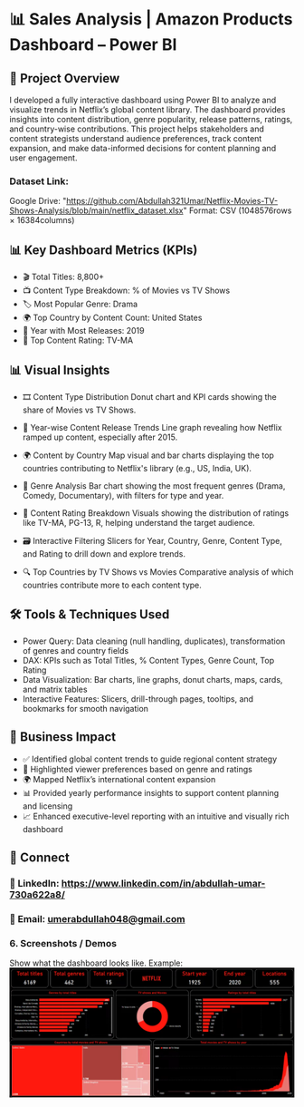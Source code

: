 # 📊 Sales Analysis | Amazon Products Dashboard – Power BI

## 🧠 Project Overview
I developed a fully interactive dashboard using Power BI to analyze and visualize trends in Netflix’s global content library. The dashboard provides insights into content distribution, genre popularity, release patterns, ratings, and country-wise contributions. This project helps stakeholders and content strategists understand audience preferences, track content expansion, and make data-informed decisions for content planning and user engagement.

### Dataset Link:
Google Drive: "https://github.com/Abdullah321Umar/Netflix-Movies-TV-Shows-Analysis/blob/main/netflix_dataset.xlsx"
Format: CSV (1048576rows × 16384columns)

## 📊 Key Dashboard Metrics (KPIs)

- 🎬 Total Titles: 8,800+
- 📺 Content Type Breakdown: % of Movies vs TV Shows
- 🏷️ Most Popular Genre: Drama
- 🌍 Top Country by Content Count: United States
- 📅 Year with Most Releases: 2019
- 🔞 Top Content Rating: TV-MA

## 📊 Visual Insights

- 🎞️ Content Type Distribution
Donut chart and KPI cards showing the share of Movies vs TV Shows.

- 📆 Year-wise Content Release Trends
Line graph revealing how Netflix ramped up content, especially after 2015.

- 🌍 Content by Country
Map visual and bar charts displaying the top countries contributing to Netflix's library (e.g., US, India, UK).

- 🧾 Genre Analysis
Bar chart showing the most frequent genres (Drama, Comedy, Documentary), with filters for type and year.

- 🔞 Content Rating Breakdown
Visuals showing the distribution of ratings like TV-MA, PG-13, R, helping understand the target audience.

- 🗃️ Interactive Filtering
Slicers for Year, Country, Genre, Content Type, and Rating to drill down and explore trends.

-  🔍 Top Countries by TV Shows vs Movies
Comparative analysis of which countries contribute more to each content type.


## 🛠 Tools & Techniques Used
- Power Query:
Data cleaning (null handling, duplicates), transformation of genres and country fields
- DAX:
KPIs such as Total Titles, % Content Types, Genre Count, Top Rating
- Data Visualization:
Bar charts, line graphs, donut charts, maps, cards, and matrix tables
- Interactive Features:
Slicers, drill-through pages, tooltips, and bookmarks for smooth navigation


## 🚀 Business Impact

- ✅ Identified global content trends to guide regional content strategy
- 🎯 Highlighted viewer preferences based on genre and ratings
- 🌍 Mapped Netflix’s international content expansion
- 📊 Provided yearly performance insights to support content planning and licensing
- 📈 Enhanced executive-level reporting with an intuitive and visually rich dashboard

## 🔗 Connect
### 💼 LinkedIn: https://www.linkedin.com/in/abdullah-umar-730a622a8/
### 📧 Email: umerabdullah048@gmail.com

### 6.	Screenshots / Demos
Show what the dashboard looks like.
Example: ![Dashboard Preview](https://github.com/Abdullah321Umar/Netflix-Movies-TV-Shows-Analysis/blob/main/Netflix%20Movies%20%26%20TV%20Shows%20Analysis.png)
